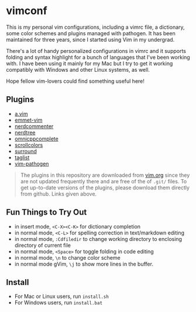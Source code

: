# vimconf
This is my personal vim configurations, including a vimrc file, a dictionary, some color schemes and plugins managed with pathogen. It has been maintained for three years, since I started using Vim in my undergrad.

There's a lot of handy personalized configurations in vimrc and it supports folding and syntax highlight for a bunch of languages that I've been working with. I have been using it mainly for my Mac but I try to get it working compatibly with Windows and other Linux systems, as well.

Hope fellow vim-lovers could find something useful here! 

## Plugins
* [a.vim](https://github.com/vim-scripts/a.vim)
* [emmet-vim](https://github.com/mattn/emmet-vim)
* [nerdcommenter](https://github.com/scrooloose/nerdcommenter)
* [nerdtree](https://github.com/scrooloose/nerdtree)
* [omnicppcomplete](https://github.com/vim-scripts/OmniCppComplete)
* [scrollcolors](https://github.com/vim-scripts/ScrollColors)
* [surround](http://github.com/tpope/vim-surround)
* [taglist](https://github.com/vim-scripts/taglist.vim)
* [vim-pathogen](http://github.com/tpope/vim-pathogen)

> The plugins in this repository are downloaded from [vim.org](http://www.vim.org/scripts/index.php) since they are not updated frequently there and are free of the of ```.git/``` files. To get up-to-date versions of the plugins, please download them directly from github. Links given above. 

## Fun Things to Try Out
* in insert mode, ```<C-X><C-K>``` for dictionary completion
* in normal mode, ```<C-L>``` for spelling correction in text/markdown editing
* in normal mode, ```:Cdfiledir``` to change working directory to enclosing directory of current file
* in normal mode, ```<Space>``` for toggle folding in code editing
* in normal mode, ```\n``` to change color scheme
* in normal mode gVim, ```\j``` to show more lines in the buffer. 

## Install
* For Mac or Linux users, run ```install.sh```
* For Windows users, run ```install.bat```
